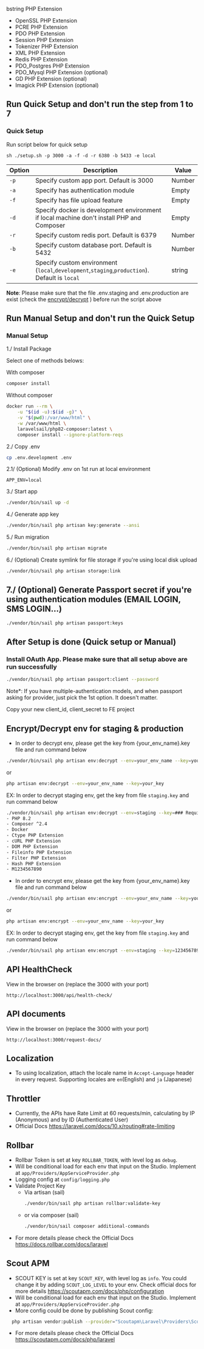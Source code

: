 bstring PHP Extension
- OpenSSL PHP Extension
- PCRE PHP Extension
- PDO PHP Extension
- Session PHP Extension
- Tokenizer PHP Extension
- XML PHP Extension
- Redis PHP Extension
- PDO_Postgres PHP Extension
- PDO_Mysql PHP Extension (optional)
- GD PHP Extension (optional)
- Imagick PHP Extension (optional)

## Run Quick Setup and don't run the step from 1 to 7
### Quick Setup
Run script below for quick setup
```shell
sh ./setup.sh -p 3000 -a -f -d -r 6380 -b 5433 -e local
```

| Option | Description | Value |
| --- | --- | -- |
| `-p` | Specify custom app port. Default is 3000 | Number | 
| `-a` | Specify has authentication module | Empty |
| `-f` | Specify has file upload feature  | Empty |
| `-d` | Specify docker is development environment if local machine don't install PHP and Composer | Empty |
| `-r` | Specify custom redis port. Default is 6379 | Number |
| `-b` | Specify custom database port. Default is 5432 | Number |
| `-e`  | Specify custom environment (`local`,`development`,`staging`,`production`). Default is `local` | string |

**Note**: Please make sure that the file .env.staging and .env.production are exist (check the [encrypt/decrypt](#encryptdecrypt-env-for-staging--production) ) before run the script above

## Run Manual Setup and don't run the Quick Setup
### Manual Setup

1./ Install Package

Select one of methods belows:

With composer
```bash
composer install
```

Without composer
```bash
docker run --rm \
    -u "$(id -u):$(id -g)" \
    -v "$(pwd):/var/www/html" \
    -w /var/www/html \
    laravelsail/php82-composer:latest \
    composer install --ignore-platform-reqs
```

2./ Copy .env
```bash
cp .env.development .env
```

2.1/ (Optional) Modify .env on 1st run at local environment
```
APP_ENV=local
```

3./ Start app
```bash
./vendor/bin/sail up -d
```

4./ Generate app key
```bash
./vendor/bin/sail php artisan key:generate --ansi
```

5./ Run migration
```bash
./vendor/bin/sail php artisan migrate
```

6./ (Optional) Create symlink for file storage if you're using local disk upload
```bash
./vendor/bin/sail php artisan storage:link
```


## 7./ (Optional) Generate Passport secret if you're using authentication modules (EMAIL LOGIN, SMS LOGIN...)
```bash
./vendor/bin/sail php artisan passport:keys
```

## After Setup is done (Quick setup or Manual)
### Install OAuth App. Please make sure that all setup above are run successfully
```bash
./vendor/bin/sail php artisan passport:client --password
```
Note*: If you have multiple-authentication models, and when passport asking for provider, just pick the 1st option. It doesn't matter.

Copy your new client_id, client_secret to FE project

## Encrypt/Decrypt env for staging & production

- In order to decrypt env, please get the key from {your_env_name}.key file and  run command below
```bash
./vendor/bin/sail php artisan env:decrypt --env=your_env_name --key=your_key
```
or 
```bash
php artisan env:decrypt --env=your_env_name --key=your_key
```

EX: In order to decrypt staging env, get the key from file `staging.key` and run command below
```bash
./vendor/bin/sail php artisan env:decrypt --env=staging --key=### Requirement
- PHP 8.2
- Composer ^2.4
- Docker
- Ctype PHP Extension
- cURL PHP Extension
- DOM PHP Extension
- Fileinfo PHP Extension
- Filter PHP Extension
- Hash PHP Extension
- M1234567890
```
- In order to encrypt env, please get the key from {your_env_name}.key file and  run command below
```bash
./vendor/bin/sail php artisan env:encrypt --env=your_env_name --key=your_key
```
or
```bash
php artisan env:encrypt --env=your_env_name --key=your_key
```
EX: In order to decrypt staging env, get the key from file `staging.key` and run command below
```bash
./vendor/bin/sail php artisan env:encrypt --env=staging --key=1234567890
```


## API HealthCheck
View in the browser on (replace the 3000 with your port)
```
http://localhost:3000/api/health-check/
```
## API documents
View in the browser on (replace the 3000 with your port)
```
http://localhost:3000/request-docs/
```

## Localization
- To using localization, attach the locale name in `Accept-Language` header in every request. Supporting locales are `en`(English) and `ja` (Japanese)

## Throttler
- Currently, the APIs have Rate Limit at 60 requests/min, calculating by IP (Anonymous) and by ID (Authenticated User)
- Official Docs https://laravel.com/docs/10.x/routing#rate-limiting


## Rollbar
- Rollbar Token is set at key `ROLLBAR_TOKEN`, with level log as `debug`.
- Will be conditional load for each env that input on the Studio. Implement at `app/Providers/AppServiceProvider.php`
- Logging config at `config/logging.php`
- Validate Project Key
    - Via artisan (sail)
      ```bash
      ./vendor/bin/sail php artisan rollbar:validate-key 
      ```
    - or via composer (sail)
      ```bash
      ./vendor/bin/sail composer additional-commands
      ```
- For more details please check the Official Docs https://docs.rollbar.com/docs/laravel

## Scout APM
- SCOUT KEY is set at key `SCOUT_KEY`, with level log as `info`. You could change it by adding `SCOUT_LOG_LEVEL` to your env. Check official docs for more details https://scoutapm.com/docs/php/configuration
- Will be conditional load for each env that input on the Studio. Implement at `app/Providers/AppServiceProvider.php`
- More config could be done by publishing Scout config:
```bash
  php artisan vendor:publish --provider="Scoutapm\Laravel\Providers\ScoutApmServiceProvider"  
```

- For more details please check the Official Docs https://scoutapm.com/docs/php/laravel
